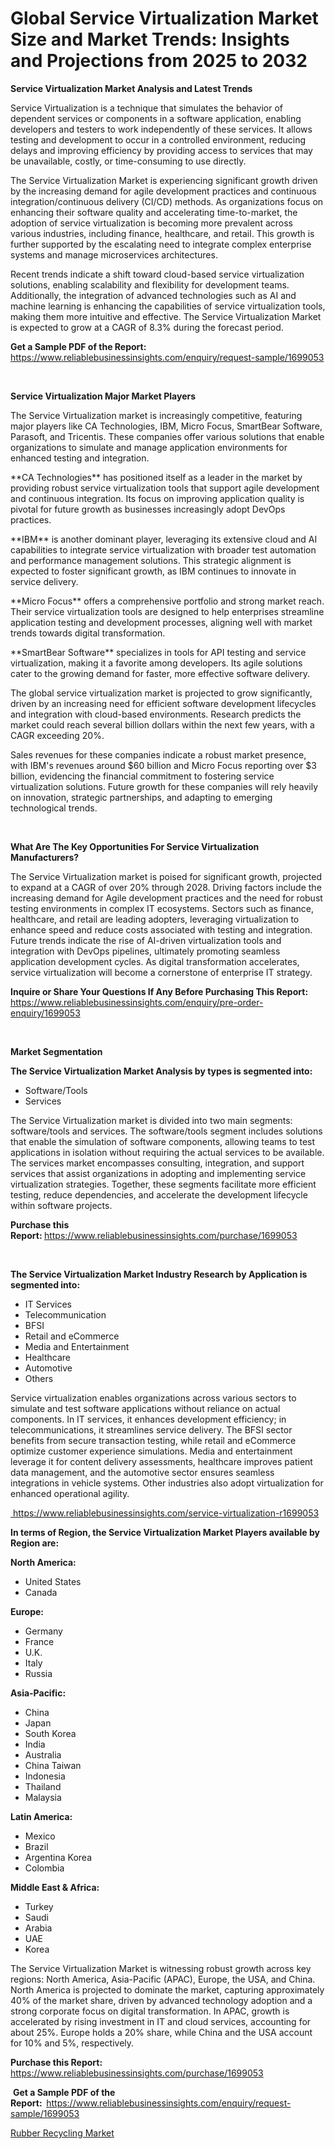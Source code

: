 <p><h1>Global Service Virtualization Market Size and Market Trends: Insights and Projections from 2025 to 2032</h1></p><p><strong>Service Virtualization Market Analysis and Latest Trends</strong></p>
<p><p>Service Virtualization is a technique that simulates the behavior of dependent services or components in a software application, enabling developers and testers to work independently of these services. It allows testing and development to occur in a controlled environment, reducing delays and improving efficiency by providing access to services that may be unavailable, costly, or time-consuming to use directly.</p><p>The Service Virtualization Market is experiencing significant growth driven by the increasing demand for agile development practices and continuous integration/continuous delivery (CI/CD) methods. As organizations focus on enhancing their software quality and accelerating time-to-market, the adoption of service virtualization is becoming more prevalent across various industries, including finance, healthcare, and retail. This growth is further supported by the escalating need to integrate complex enterprise systems and manage microservices architectures.</p><p>Recent trends indicate a shift toward cloud-based service virtualization solutions, enabling scalability and flexibility for development teams. Additionally, the integration of advanced technologies such as AI and machine learning is enhancing the capabilities of service virtualization tools, making them more intuitive and effective. The Service Virtualization Market is expected to grow at a CAGR of 8.3% during the forecast period.</p></p>
<p><strong>Get a Sample PDF of the Report:&nbsp;</strong> <a href="https://www.reliablebusinessinsights.com/enquiry/request-sample/1699053?utm_campaign=3084&utm_medium=2&utm_source=Github&utm_content=ia&utm_term=10032025&utm_id=service-virtualization">https://www.reliablebusinessinsights.com/enquiry/request-sample/1699053</a></p>
<p>&nbsp;</p>
<p><strong>Service Virtualization Major Market Players</strong></p>
<p><p>The Service Virtualization market is increasingly competitive, featuring major players like CA Technologies, IBM, Micro Focus, SmartBear Software, Parasoft, and Tricentis. These companies offer various solutions that enable organizations to simulate and manage application environments for enhanced testing and integration.</p><p>**CA Technologies** has positioned itself as a leader in the market by providing robust service virtualization tools that support agile development and continuous integration. Its focus on improving application quality is pivotal for future growth as businesses increasingly adopt DevOps practices.</p><p>**IBM** is another dominant player, leveraging its extensive cloud and AI capabilities to integrate service virtualization with broader test automation and performance management solutions. This strategic alignment is expected to foster significant growth, as IBM continues to innovate in service delivery.</p><p>**Micro Focus** offers a comprehensive portfolio and strong market reach. Their service virtualization tools are designed to help enterprises streamline application testing and development processes, aligning well with market trends towards digital transformation.</p><p>**SmartBear Software** specializes in tools for API testing and service virtualization, making it a favorite among developers. Its agile solutions cater to the growing demand for faster, more effective software delivery.</p><p>The global service virtualization market is projected to grow significantly, driven by an increasing need for efficient software development lifecycles and integration with cloud-based environments. Research predicts the market could reach several billion dollars within the next few years, with a CAGR exceeding 20%.</p><p>Sales revenues for these companies indicate a robust market presence, with IBM's revenues around $60 billion and Micro Focus reporting over $3 billion, evidencing the financial commitment to fostering service virtualization solutions. Future growth for these companies will rely heavily on innovation, strategic partnerships, and adapting to emerging technological trends.</p></p>
<p>&nbsp;</p>
<p><strong>What Are The Key Opportunities For Service Virtualization Manufacturers?</strong></p>
<p><p>The Service Virtualization market is poised for significant growth, projected to expand at a CAGR of over 20% through 2028. Driving factors include the increasing demand for Agile development practices and the need for robust testing environments in complex IT ecosystems. Sectors such as finance, healthcare, and retail are leading adopters, leveraging virtualization to enhance speed and reduce costs associated with testing and integration. Future trends indicate the rise of AI-driven virtualization tools and integration with DevOps pipelines, ultimately promoting seamless application development cycles. As digital transformation accelerates, service virtualization will become a cornerstone of enterprise IT strategy.</p></p>
<p><strong>Inquire or Share Your Questions If Any Before Purchasing This Report:</strong> <a href="https://www.reliablebusinessinsights.com/enquiry/pre-order-enquiry/1699053?utm_campaign=3084&utm_medium=2&utm_source=Github&utm_content=ia&utm_term=10032025&utm_id=service-virtualization">https://www.reliablebusinessinsights.com/enquiry/pre-order-enquiry/1699053</a></p>
<p>&nbsp;</p>
<p><strong>Market Segmentation</strong></p>
<p><strong>The Service Virtualization Market Analysis by types is segmented into:</strong></p>
<p><ul><li>Software/Tools</li><li>Services</li></ul></p>
<p><p>The Service Virtualization market is divided into two main segments: software/tools and services. The software/tools segment includes solutions that enable the simulation of software components, allowing teams to test applications in isolation without requiring the actual services to be available. The services market encompasses consulting, integration, and support services that assist organizations in adopting and implementing service virtualization strategies. Together, these segments facilitate more efficient testing, reduce dependencies, and accelerate the development lifecycle within software projects.</p></p>
<p><strong>Purchase this Report:&nbsp;</strong><a href="https://www.reliablebusinessinsights.com/purchase/1699053?utm_campaign=3084&utm_medium=2&utm_source=Github&utm_content=ia&utm_term=10032025&utm_id=service-virtualization">https://www.reliablebusinessinsights.com/purchase/1699053</a></p>
<p>&nbsp;</p>
<p><strong>The Service Virtualization Market Industry Research by Application is segmented into:</strong></p>
<p><ul><li>IT Services</li><li>Telecommunication</li><li>BFSI</li><li>Retail and eCommerce</li><li>Media and Entertainment</li><li>Healthcare</li><li>Automotive</li><li>Others</li></ul></p>
<p><p>Service virtualization enables organizations across various sectors to simulate and test software applications without reliance on actual components. In IT services, it enhances development efficiency; in telecommunications, it streamlines service delivery. The BFSI sector benefits from secure transaction testing, while retail and eCommerce optimize customer experience simulations. Media and entertainment leverage it for content delivery assessments, healthcare improves patient data management, and the automotive sector ensures seamless integrations in vehicle systems. Other industries also adopt virtualization for enhanced operational agility.</p></p>
<p><a href="https://www.reliablebusinessinsights.com/service-virtualization-r1699053?utm_campaign=3084&utm_medium=2&utm_source=Github&utm_content=ia&utm_term=10032025&utm_id=service-virtualization">&nbsp;https://www.reliablebusinessinsights.com/service-virtualization-r1699053</a></p>
<p><strong>In terms of Region, the Service Virtualization Market Players available by Region are:</strong></p>
<p>
    <p> <strong> North America: </strong>
        <ul>
            <li>United States</li>
            <li>Canada</li>
        </ul>
        </p> 
    <p> <strong> Europe: </strong>
        <ul>
            <li>Germany</li>
            <li>France</li>
            <li>U.K.</li>
            <li>Italy</li>
            <li>Russia</li>
        </ul>
        </p> 
    <p> <strong> Asia-Pacific: </strong>
        <ul>
            <li>China</li>
            <li>Japan</li>
            <li>South Korea</li>
            <li>India</li>
            <li>Australia</li>
            <li>China Taiwan</li>
            <li>Indonesia</li>
            <li>Thailand</li>
            <li>Malaysia</li>
        </ul>
        </p> 
    <p> <strong> Latin America: </strong>
        <ul>
            <li>Mexico</li>
            <li>Brazil</li>
            <li>Argentina Korea</li>
            <li>Colombia</li>
        </ul>
        </p> 
    <p> <strong> Middle East & Africa: </strong>
        <ul>
            <li>Turkey</li>
            <li>Saudi</li>
            <li>Arabia</li>
            <li>UAE</li>
            <li>Korea</li>
        </ul>
    </p>
    </p>
<p><p>The Service Virtualization Market is witnessing robust growth across key regions: North America, Asia-Pacific (APAC), Europe, the USA, and China. North America is projected to dominate the market, capturing approximately 40% of the market share, driven by advanced technology adoption and a strong corporate focus on digital transformation. In APAC, growth is accelerated by rising investment in IT and cloud services, accounting for about 25%. Europe holds a 20% share, while China and the USA account for 10% and 5%, respectively.</p></p>
<p><strong>Purchase this Report: </strong><a href="https://www.reliablebusinessinsights.com/purchase/1699053?utm_campaign=3084&utm_medium=2&utm_source=Github&utm_content=ia&utm_term=10032025&utm_id=service-virtualization">https://www.reliablebusinessinsights.com/purchase/1699053</a></p>
<p>&nbsp;<strong>Get a Sample PDF of the Report:&nbsp;&nbsp;</strong><a href="https://www.reliablebusinessinsights.com/enquiry/request-sample/1699053?utm_campaign=3084&utm_medium=2&utm_source=Github&utm_content=ia&utm_term=10032025&utm_id=service-virtualization">https://www.reliablebusinessinsights.com/enquiry/request-sample/1699053</a></p>
<p><strong></strong></p>
<p><p><a href="https://github.com/voigttyagi/Market-Research-Report-List-1/blob/main/rubber-recycling-market.md?utm_campaign=3084&utm_medium=2&utm_source=Github&utm_content=ia&utm_term=10032025&utm_id=service-virtualization">Rubber Recycling Market</a></p></p>
